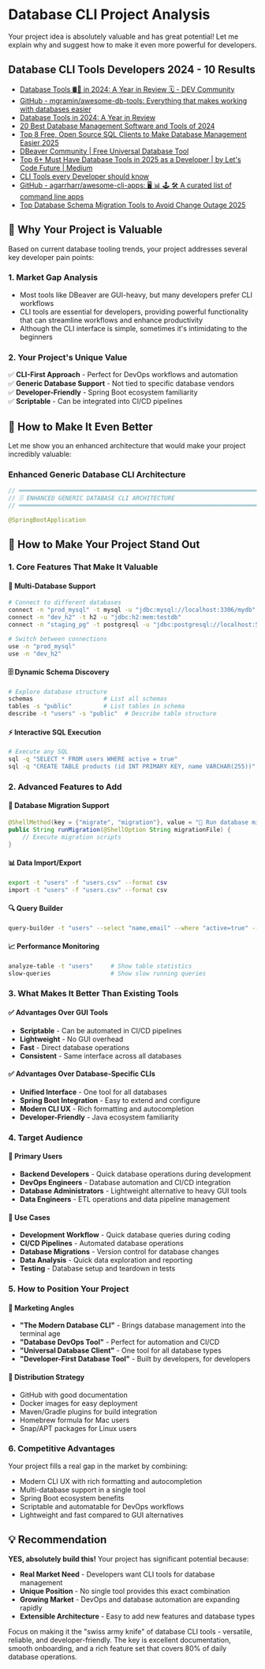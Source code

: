 # Database CLI Project Analysis

Your project idea is absolutely valuable and has great potential! Let me explain why and suggest how to make it even more powerful for developers.

## Database CLI Tools Developers 2024 - 10 Results

- [Database Tools 🛢️🔧 in 2024: A Year in Review 🗓️ - DEV Community](https://dev.to)
- [GitHub - mgramin/awesome-db-tools: Everything that makes working with databases easier](https://github.com)
- [Database Tools in 2024: A Year in Review](https://bytebase.com)
- [20 Best Database Management Software and Tools of 2024](https://infomineo.com)
- [Top 8 Free, Open Source SQL Clients to Make Database Management Easier 2025](https://bytebase.com)
- [DBeaver Community | Free Universal Database Tool](https://dbeaver.io)
- [Top 6+ Must Have Database Tools in 2025 as a Developer | by Let's Code Future | Medium](https://medium.com)
- [CLI Tools every Developer should know](https://codeparrot.ai)
- [GitHub - agarrharr/awesome-cli-apps: 🖥 📊 🕹 🛠 A curated list of command line apps](https://github.com)
- [Top Database Schema Migration Tools to Avoid Change Outage 2025](https://bytebase.com)

## 🎯 Why Your Project is Valuable

Based on current database tooling trends, your project addresses several key developer pain points:

### 1. Market Gap Analysis

- Most tools like DBeaver are GUI-heavy, but many developers prefer CLI workflows
- CLI tools are essential for developers, providing powerful functionality that can streamline workflows and enhance productivity
- Although the CLI interface is simple, sometimes it's intimidating to the beginners

### 2. Your Project's Unique Value

✅ **CLI-First Approach** - Perfect for DevOps workflows and automation  
✅ **Generic Database Support** - Not tied to specific database vendors  
✅ **Developer-Friendly** - Spring Boot ecosystem familiarity  
✅ **Scriptable** - Can be integrated into CI/CD pipelines

## 🚀 How to Make It Even Better

Let me show you an enhanced architecture that would make your project incredibly valuable:

### Enhanced Generic Database CLI Architecture

```java
// ═══════════════════════════════════════════════════════════════════════════════════════
// 🗄️ ENHANCED GENERIC DATABASE CLI ARCHITECTURE
// ═══════════════════════════════════════════════════════════════════════════════════════

@SpringBootApplication
```

## 🎯 How to Make Your Project Stand Out

### 1. Core Features That Make It Valuable

#### 🔗 Multi-Database Support

```bash
# Connect to different databases
connect -n "prod_mysql" -t mysql -u "jdbc:mysql://localhost:3306/mydb" --username root
connect -n "dev_h2" -t h2 -u "jdbc:h2:mem:testdb"
connect -n "staging_pg" -t postgresql -u "jdbc:postgresql://localhost:5432/mydb"

# Switch between connections
use -n "prod_mysql"
use -n "dev_h2"
```

#### 🗄️ Dynamic Schema Discovery

```bash
# Explore database structure
schemas                    # List all schemas
tables -s "public"         # List tables in schema
describe -t "users" -s "public"  # Describe table structure
```

#### ⚡ Interactive SQL Execution

```bash
# Execute any SQL
sql -q "SELECT * FROM users WHERE active = true"
sql -q "CREATE TABLE products (id INT PRIMARY KEY, name VARCHAR(255))"
```

### 2. Advanced Features to Add

#### 🔄 Database Migration Support

```java
@ShellMethod(key = {"migrate", "migration"}, value = "🔄 Run database migrations")
public String runMigration(@ShellOption String migrationFile) {
    // Execute migration scripts
}
```

#### 📊 Data Import/Export

```bash
export -t "users" -f "users.csv" --format csv
import -t "users" -f "users.csv" --format csv
```

#### 🔍 Query Builder

```bash
query-builder -t "users" --select "name,email" --where "active=true" --limit 10
```

#### 📈 Performance Monitoring

```bash
analyze-table -t "users"     # Show table statistics
slow-queries                 # Show slow running queries
```

### 3. What Makes It Better Than Existing Tools

#### ✅ Advantages Over GUI Tools

- **Scriptable** - Can be automated in CI/CD pipelines
- **Lightweight** - No GUI overhead
- **Fast** - Direct database operations
- **Consistent** - Same interface across all databases

#### ✅ Advantages Over Database-Specific CLIs

- **Unified Interface** - One tool for all databases
- **Spring Boot Integration** - Easy to extend and configure
- **Modern CLI UX** - Rich formatting and autocompletion
- **Developer-Friendly** - Java ecosystem familiarity

### 4. Target Audience

#### 🎯 Primary Users

- **Backend Developers** - Quick database operations during development
- **DevOps Engineers** - Database automation and CI/CD integration
- **Database Administrators** - Lightweight alternative to heavy GUI tools
- **Data Engineers** - ETL operations and data pipeline management

#### 🎯 Use Cases

- **Development Workflow** - Quick database queries during coding
- **CI/CD Pipelines** - Automated database operations
- **Database Migrations** - Version control for database changes
- **Data Analysis** - Quick data exploration and reporting
- **Testing** - Database setup and teardown in tests

### 5. How to Position Your Project

#### 📢 Marketing Angles

- **"The Modern Database CLI"** - Brings database management into the terminal age
- **"Database DevOps Tool"** - Perfect for automation and CI/CD
- **"Universal Database Client"** - One tool for all database types
- **"Developer-First Database Tool"** - Built by developers, for developers

#### 🚀 Distribution Strategy

- GitHub with good documentation
- Docker images for easy deployment
- Maven/Gradle plugins for build integration
- Homebrew formula for Mac users
- Snap/APT packages for Linux users

### 6. Competitive Advantages

Your project fills a real gap in the market by combining:

- Modern CLI UX with rich formatting and autocompletion
- Multi-database support in a single tool
- Spring Boot ecosystem benefits
- Scriptable and automatable for DevOps workflows
- Lightweight and fast compared to GUI alternatives

## 💡 Recommendation

**YES, absolutely build this!** Your project has significant potential because:

- **Real Market Need** - Developers want CLI tools for database management
- **Unique Position** - No single tool provides this exact combination
- **Growing Market** - DevOps and database automation are expanding rapidly
- **Extensible Architecture** - Easy to add new features and database types

Focus on making it the "swiss army knife" of database CLI tools - versatile, reliable, and developer-friendly. The key is excellent documentation, smooth onboarding, and a rich feature set that covers 80% of daily database operations.
